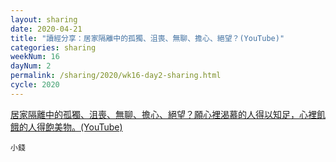 ```yaml
---
layout: sharing
date: 2020-04-21
title: "讀經分享：居家隔離中的孤獨、沮喪、無聊、擔心、絕望？(YouTube)"
categories: sharing
weekNum: 16
dayNum: 2
permalink: /sharing/2020/wk16-day2-sharing.html
cycle: 2020
---
```


[居家隔離中的孤獨、沮喪、無聊、擔心、絕望？願心裡渴慕的人得以知足，心裡飢餓的人得飽美物。(YouTube)](https://youtu.be/Anz6Xpj2C80)

`小錢`
